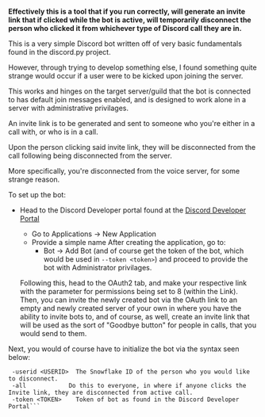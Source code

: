 __Effectively this is a tool that if you run correctly, will generate an invite link that if clicked while the bot is active, will temporarily disconnect the person who clicked it from whichever type of Discord call they are in.__


This is a very simple Discord bot written off of very basic fundamentals found in the discord.py project.


However, through trying to develop something else, I found something quite strange would occur if a user were to be kicked upon joining the server.


This works and hinges on the target server/guild that the bot is connected to has default join messages enabled, and is designed to work alone in a server with administrative privilages.

An invite link is to be generated and sent to someone who you're either in a call with, or who is in a call.

Upon the person clicking said invite link, they will be disconnected from the call following being disconnected from the server.


More specifically, you're disconnected from the voice server, for some strange reason.


To set up the bot:
* Head to the Discord Developer portal found at the [Discord Developer Portal](https://discord.com/developers/applications)
  * Go to Applications -> New Application
  * Provide a simple name
  After creating the application, go to:
    * Bot -> Add Bot (and of course get the token of the bot, which would be used in `--token <token>`)
    and proceed to provide the bot with Administrator privilages.
    
  Following this, head to the OAuth2 tab, and make your respective link with the parameter for permissions being set to 8 (within the Link).
  Then, you can invite the newly created bot via the OAuth link to an empty and newly created server of your own in where you have the ability to invite bots to, and of course, as well,
  create an invite link that will be used as the sort of "Goodbye button" for people in calls, that you would send to them.
  
  
 Next, you would of course have to initialize the bot via the syntax seen below:
 ```  
  -userid <USERID>  The Snowflake ID of the person who you would like to disconnect.
  -all            Do this to everyone, in where if anyone clicks the Invite link, they are disconnected from active call.
  -token <TOKEN>    Token of bot as found in the Discord Developer Portal```
